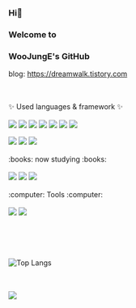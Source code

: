 ### Hi👋  
### Welcome to
### WooJungE's GitHub


<a> blog: </a>
<a> https://dreamwalk.tistory.com </a>


</br></br>
✨ <a> Used languages & framework </a> ✨
</br></br>
<img src="https://img.shields.io/badge/Python-3776AB?style=flat&logo=Python&logoColor=white"/>
<img src="https://img.shields.io/badge/C-A8B9CC?style=flat&logo=C&logoColor=white"/>
<img src="https://img.shields.io/badge/JavaScript-F7DF1E?style=flat&logo=JavaScript&logoColor=white"/>
<img src="https://img.shields.io/badge/HTML5-E34F26?style=flat&logo=HTML5&logoColor=white"/>
<img src="https://img.shields.io/badge/CSS3-1572B6?style=flat&logo=CSS3&logoColor=white"/>
<img src="https://img.shields.io/badge/Java-007396?style=flat&logo=OpenJDK&logoColor=white"/>
<img src="https://img.shields.io/badge/C++-00599C?style=flat&logo=C++&logoColor=white"/>

<img src="https://img.shields.io/badge/React-61DAFB?style=flat&logo=React&logoColor=white"/>
<img src="https://img.shields.io/badge/Flutter-#02569B?style=flat&logo=Flutter&logoColor=white"/>
<img src="https://img.shields.io/badge/Spring Boot-6DB33F?style=flat&logo=Spring Boot&logoColor=white"/>
</br>

</br>
:books: <a> now studying </a> :books:
</br></br>
<img src="https://img.shields.io/badge/Unity-000000?style=flat&logo=Unity&logoColor=white"/> 
<img src="https://img.shields.io/badge/OpenCV-5C3EE8?style=flat&logo=OpenCV&logoColor=white"/> 
<img src="https://img.shields.io/badge/Linux-FCC624?style=flat&logo=Linux&logoColor=white"/>
</br>


</br>
:computer: <a> Tools </a> :computer:
</br></br>
<a href="https://github.com/WooJungE/"><img src="https://img.shields.io/badge/GitHub-181717?style=flat&logo=Github&logoColor=white"/></a>
<a href="https://dreamwalk.tistory.com"><img src="https://img.shields.io/badge/Tistory-000000?style=flat&logo=Tistory&logoColor=white"/></a>

</br></br></br></br>
![Top Langs](https://github-readme-stats.vercel.app/api/top-langs/?username=WooJungE&layout=compact&theme=radical)

<br><br>
<img src="https://github-readme-stats.vercel.app/api?username=WooJungE&show_icons=true&theme=dracula">






<!--
**WooJungE/WooJungE** is a ✨ _special_ ✨ repository because its `README.md` (this file) appears on your GitHub profile.

Here are some ideas to get you started:

- 🔭 I’m currently working on ...
- 🌱 I’m currently learning ...
- 👯 I’m looking to collaborate on ...
- 🤔 I’m looking for help with ...
- 💬 Ask me about ...
- 📫 How to reach me: ...
- 😄 Pronouns: ...
- ⚡ Fun fact: ...
-->
